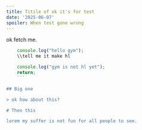 ```yaml
---
title: Titile of ok it's for test
date: '2025-06-07'
spoiler: When test gone wrong
---
```


ok fetch me.

```js {2 ,4}
    console.log("hello gym");
    \\tell me it make hl

    console.log("gym is not hl yet");
    return;
    ```

## Big one

> ok how about this?

# Then this

lorem my suffer is not fun for all people to see.
